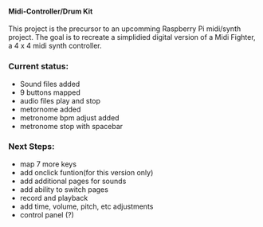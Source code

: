 #### Midi-Controller/Drum Kit

This project is the precursor to an upcomming Raspberry Pi midi/synth project. The goal is to recreate a simplidied digital version of a Midi Fighter, a 4 x 4 midi synth controller.

### Current status:
- Sound files added
- 9 buttons mapped
- audio files play and stop
- metornome added
- metronome bpm adjust added
- metronome stop with spacebar

### Next Steps:
- map 7 more keys
- add onclick funtion(for this version only)
- add additional pages for sounds
- add ability to switch pages
- record and playback
- add time, volume, pitch, etc adjustments
- control panel (?)
